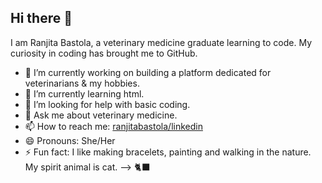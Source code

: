 ## Hi there 👋 
I am Ranjita Bastola, a veterinary medicine graduate learning to code. My curiosity in coding has brought me to GitHub.  
- 🔭 I’m currently working on building a platform dedicated for veterinarians & my hobbies.
- 🌱 I’m currently learning html.  
- 🤔 I’m looking for help with basic coding.
- 💬 Ask me about veterinary medicine.
- 📫 How to reach me: [ranjitabastola/linkedin](https://www.linkedin.com/in/ranjita-bastola-917580137/)
- 😄 Pronouns: She/Her
- ⚡ Fun fact: I like making bracelets, painting and walking in the nature. My spirit animal is cat. 
--> 🐈‍⬛
<!--
**DrRanjitaBastola/DrRanjitaBastola** is a ✨ _special_ ✨ repository because its `README.md` (this file) appears on your GitHub profile.


